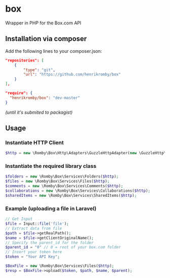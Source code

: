 # box
Wrapper in PHP for the Box.com API

## Installation via composer

Add the following lines to your composer.json:
```json
"repositories": [  
    {
        "type": "git",
        "url": "https://github.com/henrikromby/box"
    }
],

"require": {
  "henrikromby/box": "dev-master"
}
```
_(until it's submited to packagist)_

## Usage

### Instantiate HTTP Client
```php
$http = new \Romby\Box\Http\Adapters\GuzzleHttpAdapter(new \GuzzleHttp\Client())
```

### Instantiate the required library class
```php
$folders = new \Romby\Box\Services\Folders($http);
$files = new \Romby\Box\Services\Files($http);
$comments = new \Romby\Box\Services\Comments($http);
$collaborations = new \Romby\Box\Services\Collaborations($http);
$sharedItems = new \Romby\Box\Services\SharedItems($http);
```

### Example (uploading a file in Laravel)
```php
// Get Input
$file = Input::file('file');
// Extract data from file
$path = $file->getRealPath();
$name = $file->getClientOriginalName();
// Specify the parent_id for the folder
$parent_id = "0" // 0 = root of your box.com folder
// Insert your token here
$token = "Your API Key";

$BoxFile = new \Romby\Box\Services\Files($http);
$resp = $BoxFile->upload($token, $path, $name, $parent);
```
